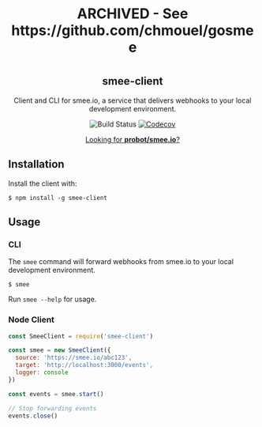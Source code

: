 <h1 align="center">ARCHIVED - See https://github.com/chmouel/gosmee<h1>
<h2 align="center">smee-client</h2>
<p align="center">Client and CLI for smee.io, a service that delivers webhooks to your local development environment.</p>
<p align="center"><img src="https://github.com/distributed-system-analysis/smee-client/actions/workflows/ci.yml/badge.svg" alt="Build Status"> <a href="https://codecov.io/gh/distributed-system-analysis/smee-client"><img src="https://badgen.net/codecov/c/github/distributed-system-analysis/smee-client" alt="Codecov"></a></p>

<p align="center"><a href="https://github.com/probot/smee.io">Looking for <strong>probot/smee.io</strong>?</a></p>

## Installation

Install the client with:

```
$ npm install -g smee-client
```

## Usage

### CLI

The `smee` command will forward webhooks from smee.io to your local development environment.

```
$ smee
```

Run `smee --help` for usage.

### Node Client

```js
const SmeeClient = require('smee-client')

const smee = new SmeeClient({
  source: 'https://smee.io/abc123',
  target: 'http://localhost:3000/events',
  logger: console
})

const events = smee.start()

// Stop forwarding events
events.close()
```
